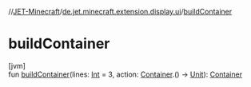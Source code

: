 //[JET-Minecraft](../../index.md)/[de.jet.minecraft.extension.display.ui](index.md)/[buildContainer](build-container.md)

# buildContainer

[jvm]\
fun [buildContainer](build-container.md)(lines: [Int](https://kotlinlang.org/api/latest/jvm/stdlib/kotlin/-int/index.html) = 3, action: [Container](../de.jet.minecraft.tool.display.ui.inventory/-container/index.md).() -&gt; [Unit](https://kotlinlang.org/api/latest/jvm/stdlib/kotlin/-unit/index.html)): [Container](../de.jet.minecraft.tool.display.ui.inventory/-container/index.md)
